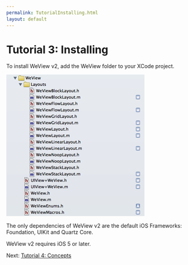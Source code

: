 ```yaml
---
permalink: TutorialInstalling.html
layout: default
---
```


Tutorial 3: Installing
==

<!-- TEMPLATE START -->

To install WeView v2, add the WeView folder to your XCode project.

![Layout Snapshot](images/WeViewFolderHierarchy.png)

The only dependencies of WeView v2 are the default iOS Frameworks: Foundation, UIKit and Quartz Core.

WeView v2 requires iOS 5 or later.

<!-- TEMPLATE END -->

Next\: [Tutorial 4: Concepts](TutorialConcepts.html)